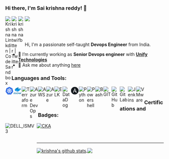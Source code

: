### Hi there, I'm Sai krishna reddy! 👋

<a href="https://www.linkedin.com/in/sai-krishna-reddy-karri-44b394ba/">
  <img align="left" alt="Krishna Linkdin | CodeSandbox" width="20px" src="https://raw.githubusercontent.com/paulrobertlloyd/socialmediaicons/main/linkedin-16x16.png" />
</a>
<a href="https://twitter.com/kskr434">
  <img align="left" alt="krishna twitter | Twitter" width="21px" src="https://raw.githubusercontent.com/anuraghazra/anuraghazra/master/assets/twitter.svg" />
</a>
<a href="https://www.facebook.com/krishna143434">
  <img align="left" alt="krishna fb" width="21px" src="https://raw.githubusercontent.com/paulrobertlloyd/socialmediaicons/main/facebook-16x16.png" />
</a>

![](https://visitor-badge.glitch.me/badge?page_id=krish143434.krish143434)


<br />
<br />

Hi, I'm a passionate self-taught **Devops Engineer** from India.

- 🔭 I’m currently working as **Senior Devops engineer** with **[Unify Technologies](https://unifytech.com/)**
- 💬 Ask me about anything [here](https://github.com/krish143434/krish143434/issues)

### Languages and Tools:

<img align="left" alt="Kubernetes" width="26px" src="https://raw.githubusercontent.com/github/explore/80688e429a7d4ef2fca1e82350fe8e3517d3494d/topics/kubernetes/kubernetes.png" />
<img align="left" alt="Docker" width="26px" src="https://raw.githubusercontent.com/github/explore/80688e429a7d4ef2fca1e82350fe8e3517d3494d/topics/docker/docker.png" />
<img align="left" alt="Terraform" width="26px" src="https://www.terraform.io/assets/images/og-image-8b3e4f7d.png" />
<img align="left" alt="Azure DevOps" width="26px" src="https://www.forecast.app/hubfs/New%20Website%20/integrations-logos/Azure%20DevOps.png" />
<img align="left" alt="AWS" width="26px" src="https://img.icons8.com/color/48/000000/amazon-web-services.png" />
<img align="left" alt="Azure" width="26px" src="https://img.icons8.com/color/48/000000/azure-1.png" />
<img align="left" alt="ELK" width="26px" src="https://cdn.freebiesupply.com/logos/large/2x/elastic-stack-logo-png-transparent.png" />
<img align="left" alt="DataDog" width="26px" src="https://imgix.datadoghq.com/img/about/presskit/kit/press_kit.png" />
<img align="left" alt="Ansible" width="26px" src="https://raw.githubusercontent.com/github/explore/80688e429a7d4ef2fca1e82350fe8e3517d3494d/topics/ansible/ansible.png" />
<img align="left" alt="Python" width="26px" src="https://img.icons8.com/color/72/python.png" />
<img align="left" alt="Powershell" width="26px" src="https://img.icons8.com/color/72/powershell.png" />
<img align="left" alt="Bash" width="26px" src="https://simpleicons.org/icons/gnubash.svg" />
<img align="left" alt="GIT" width="26px" src="https://img.icons8.com/color/72/git.png" />
<img align="left" alt="GitHub" width="26px" src="https://simpleicons.org/icons/github.svg" />
<img align="left" alt="GitLab" width="26px" src="https://img.icons8.com/color/48/000000/gitlab.png" />
<img align="left" alt="Jenkins" width="26px" src="https://cdn.iconscout.com/icon/free/png-256/jenkins-5-569553.png" />
<img align="left" alt="VMware" width="26px" src="https://img.icons8.com/color/48/000000/old-vmware-logo.png" />

<br />

### Certifications and Badges:

<a href="https://www.youracclaim.com/badges/e328992a-157a-4a28-a70f-8463baf9944b?source=linked_in_profile" target="_blank"><img src="https://images.youracclaim.com/size/340x340/images/8b8ed108-e77d-4396-ac59-2504583b9d54/cka_from_cncfsite__281_29.png" alt="CKA" width="100" height="100" /></a>
<a href="https://www.youracclaim.com/earner/earned/badge/124a028e-74e9-442b-bde7-8bf5a893b512/public_url" target="_blank"><img src="https://images.youracclaim.com/size/340x340/images/7eca7585-cdde-45be-9c31-bdaaa2fc8a46/Associate-Information_Storage_and_Management_Version_3.0.png" alt="DELL_ISMV3" width="100" height="100" align="left" /></a>

<br />

---

<a href="https://github.com/krish143434/github-readme-stats">
  <img align="center" src="https://github-readme-stats.vercel.app/api?username=krish143434&show_icons=true&include_all_commits=true&theme=radical" alt="krishna's github stats" />
</a>
<a href="https://github.com/krish143434/github-readme-stats">
  <img align="center" src="https://github-readme-stats.vercel.app/api/top-langs/?username=krish143434&layout=compact&theme=radical" />
</a>
